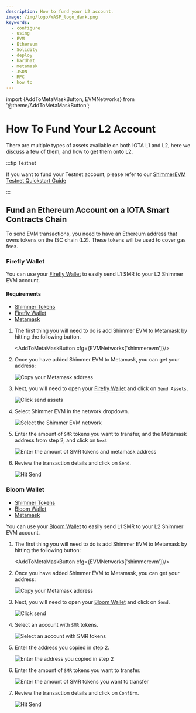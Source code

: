 ```yaml
---
description: How to fund your L2 account.
image: /img/logo/WASP_logo_dark.png
keywords:
  - configure
  - using
  - EVM
  - Ethereum
  - Solidity
  - deploy
  - hardhat
  - metamask
  - JSON
  - RPC
  - how to
---
```

import {AddToMetaMaskButton, EVMNetworks} from '@theme/AddToMetaMaskButton';

# How To Fund Your L2 Account

There are multiple types of assets available on both IOTA L1 and L2, here we discuss a few of them, and how to get them
onto L2.

:::tip Testnet

If you want to fund your Testnet account, please refer to our [ShimmerEVM Testnet Quickstart Guide](../../getting-started/quick-start.mdx)

:::

## Fund an Ethereum Account on a IOTA Smart Contracts Chain

To send EVM transactions, you need to have an Ethereum address that owns tokens on the ISC chain (L2). These tokens will
be used to cover gas fees.

### Firefly Wallet

You can use your [Firefly Wallet](https://firefly.iota.org/) to easily send L1 SMR to your L2 Shimmer EVM account. 

#### Requirements

* [Shimmer Tokens](/get-started/introduction/shimmer/shimmer-token/)
* [Firefly Wallet](https://firefly.iota.org/)
* [Metamask](https://metamask.io/)

1. The first thing you will need to do is add Shimmer EVM to Metamask by hitting the following button.

    <AddToMetaMaskButton cfg={EVMNetworks['shimmerevm']}/>

2. Once you have added Shimmer EVM to Metamask, you can get your address:

   ![Copy your Metamask address](/img/evm/how-tos/get-funds/copy-your-address.png)

3. Next, you will need to open your [Firefly Wallet](https://firefly.iota.org/) and click on `Send Assets`.

   ![Click send assets](/img/evm/how-tos/get-funds/firefly/select-send-assets.png)

4. Select Shimmer EVM in the network dropdown.

   ![Select the Shimmer EVM network](/img/evm/how-tos/get-funds/firefly/select-shimmer-evm.png)

5. Enter the amount of `SMR` tokens you want to transfer, and the Metamask address from step 2, and click on `Next`

   ![Enter the amount of SMR tokens and metamask address](/img/evm/how-tos/get-funds/firefly/enter-your-desired-amount-and-metamask-address.png)
 
6. Review the transaction details and click on `Send`.

   ![Hit Send](/img/evm/how-tos/get-funds/firefly/hit-send.png)

### Bloom Wallet

* [Shimmer Tokens](/get-started/introduction/shimmer/shimmer-token/)
* [Bloom Wallet](https://bloomwallet.io/)
* [Metamask](https://metamask.io/)


You can use your [Bloom Wallet](https://bloomwallet.io/) to easily send L1 SMR to your L2 Shimmer EVM account.

1. The first thing you will need to do is add Shimmer EVM to Metamask by hitting the following button:

   <AddToMetaMaskButton cfg={EVMNetworks['shimmerevm']}/>

2. Once you have added Shimmer EVM to Metamask, you can get your address:

   ![Copy your Metamask address](/img/evm/how-tos/get-funds/copy-your-address.png)

3. Next, you will need to open your [Bloom Wallet](https://firefly.iota.org/) and click on `Send`.

   ![Click send](/img/evm/how-tos/get-funds/bloom/select-send.png)

4. Select an account with `SMR` tokens.

   ![Select an account with SMR tokens](/img/evm/how-tos/get-funds/bloom/select-the-smr-token.png)

5. Enter the address you copied in step 2.

   ![ Enter the address you copied in step 2](/img/evm/how-tos/get-funds/bloom/enter-the-recipient-address.png)

6. Enter the amount of `SMR` tokens you want to transfer.
   
   ![Enter the amount of SMR tokens you want to transfer](/img/evm/how-tos/get-funds/bloom/enter-the-amount.png)

7. Review the transaction details and click on `Confirm`.

   ![Hit Send](/img/evm/how-tos/get-funds/bloom/review-and-confirm-the-transaction.png)
